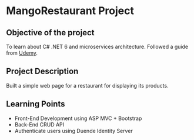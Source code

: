 # MangoRestaurant Project
## Objective of the project
To learn about C# .NET 6 and microservices architecture. Followed a guide from [Udemy](https://www.udemy.com/course/net-core-microservices-the-complete-guide-net-6-mvc/).
## Project Description
Built a simple web page for a restaurant for displaying its products.
## Learning Points
- Front-End Development using ASP MVC + Bootstrap
- Back-End CRUD API
- Authenticate users using Duende Identity Server
